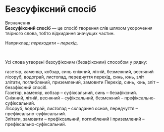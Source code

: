 # Безсуфіксний спосіб


<div class="eoz-wrap">
<span class="eoz">Визначення</span>
<div class="eoz-text">
<b>Безсуфiксний спосiб</b> — це спосiб творення слiв шляхом укорочення твiрного слова, тобто вiдкидання значущих частин.
</div>
</div>


Наприклад: <i>переходити – перехiд</i>.

<br>
<quiz correctLabel="correct" incorrectLabel="incorrect" checkLabel="check">
    <question text="">
       <p>Усі слова утворені безсуфіксним (безафіксним) способом у рядку:</p>
        <answer>газетяр, каменяр, кобзар, синь</answer>
        <answer>cніжний, літній, безмежний, весняний</answer>
        <answer>лісоруб, водограй, листопад, передчуття</answer>
        <answer correct>перехід, синь, юнь, зліт</answer>
        <answer>злітати, поглиблений, приземлений, замовити</answer>
        <explanation>
        Перехід, синь, юнь, зліт – безафіксний спосіб.<br>
Газетяр, каменяр, кобзар – суфіксальний, синь – безафіксний.<br>
Сніжний, літній, весняний – суфіксальний, безмежний – префіксально-суфіксальний.<br>
Лісоруб, водограй, листопад – складання основ, передчуття – префіксально-суфіксальний.<br>
Злітати, замовити – префіксальний, поглиблений і приземлений – префіксально-суфіксальний.<br>
        <explanation>
    </question>
</quiz>